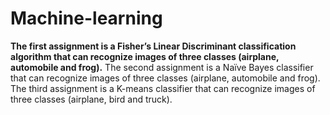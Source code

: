 # Machine-learning
<b>The first assignment is a Fisher’s Linear Discriminant classification algorithm that can recognize images
of three classes (airplane, automobile and frog).</b>
The second assignment is a Naïve Bayes classifier that can recognize images of three classes (airplane,
automobile and frog).
The third assignment is a K-means classifier that can recognize images of three classes (airplane, bird and truck).
